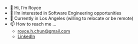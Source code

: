 - 👋 Hi, I’m Royce
- 👀 I’m interested in Software Engineering opportunities
- 📍 Currently in Los Angeles (willing to relocate or be remote)
- 📫 How to reach me ...
  - royce.h.chun@gmail.com
  - <a href="https://www.linkedin.com/in/royce-chun/">LinkedIn</a>
